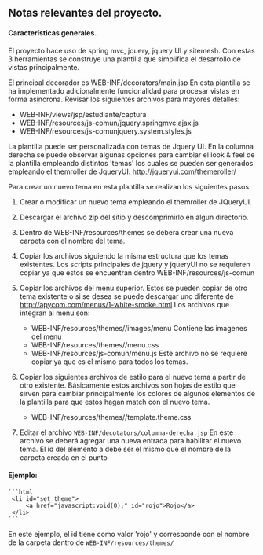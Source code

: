 ## Notas relevantes del proyecto.

#### Características generales.
El proyecto hace uso de spring mvc, jquery, jquery UI y sitemesh.
Con estas 3 herramientas se construye una plantilla que simplifica el desarrollo
de vistas principalmente.

El principal decorador es  WEB-INF/decorators/main.jsp
En esta plantilla se ha implementado adicionalmente funcionalidad para procesar
vistas en forma asincrona. Revisar los siguientes archivos para mayores detalles:
- WEB-INF/views/jsp/estudiante/captura
- WEB-INF/resources/js-comun/jquery.springmvc.ajax.js
- WEB-INF/resources/js-comunjquery.system.styles.js

La plantilla puede ser personalizada con temas de Jquery UI.
En la columna derecha se puede observar algunas opciones para cambiar el look & feel
de la plantilla empleando distintos 'temas' los cuales se pueden ser generados empleando
el themroller de JqueryUI:  http://jqueryui.com/themeroller/

Para crear un nuevo tema en esta plantilla se realizan los siguientes pasos:

1. Crear o modificar un nuevo tema empleando el themroller de JQueryUI.
2. Descargar el archivo zip del sitio y descomprimirlo en algun directorio.
3. Dentro de WEB-INF/resources/themes se deberá crear una nueva carpeta con
   el nombre del tema.
4. Copiar los archivos siguiendo la misma estructura que los temas existentes.
   Los scripts principales de jquery y jqueryUI no se requieren copiar ya que estos
   se encuentran dentro WEB-INF/resources/js-comun

5. Copiar los archivos del menu superior. Estos se pueden copiar de otro tema existente
   o si se desea se puede descargar uno diferente de http://apycom.com/menus/1-white-smoke.html
   Los archivos que integran al menu son:
   
   -  WEB-INF/resources/themes/<nuevo-tema>/images/menu  Contiene las imagenes del menu
   -  WEB-INF/resources/themes/<nuevo-tema>/menu.css
   -  WEB-INF/resources/js-comun/menu.js Este archivo no se requiere copiar ya que es
      el mismo para todos los temas.

6.  Copiar los siguientes archivos  de estilo para el nuevo tema a partir de otro existente.
    Básicamente estos archivos son hojas de estilo que sirven para cambiar principalmente
    los colores de algunos elementos de la plantilla para que estos hagan match con el
    nuevo tema.
    
    -  WEB-INF/resources/themes/<nuevo-tema>/template.theme.css 

 
 7. Editar el archivo ```WEB-INF/decotators/columna-derecha.jsp```   En este archivo se deberá agregar una nueva entrada para habilitar el nuevo tema. El id del elemento a debe ser el mismo que el nombre de la carpeta creada en el punto 
#### Ejemplo:

    ```html
     <li id="set_theme">
	     <a href="javascript:void(0);" id="rojo">Rojo</a>  
	 </li>  
    ```
   En este ejemplo, el id tiene como valor 'rojo' y corresponde con el nombre
   de la carpeta dentro de  ```WEB-INF/resources/themes/```


   
<!--stackedit_data:
eyJoaXN0b3J5IjpbLTYxMDkxMjE5MSwtMTcxNTI2NTU0MV19
-->